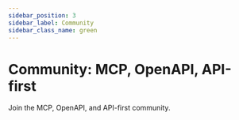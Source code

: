 ```yaml
---
sidebar_position: 3
sidebar_label: Community
sidebar_class_name: green
---
```


# Community: MCP, OpenAPI, API-first

<JSONLD />

Join the MCP, OpenAPI, and API-first community.
